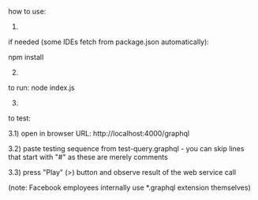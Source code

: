 how to use:

1)
if needed (some IDEs fetch from package.json automatically):

npm install 

2)
to run: node index.js


3)
to test: 

3.1) open in browser URL: http://localhost:4000/graphql

3.2)  paste testing sequence from test-query.graphql - you can skip
lines that start with "#" as these are merely comments

3.3) press "Play" (>) button and observe result of the web service call



(note: Facebook employees internally use *.graphql extension themselves)